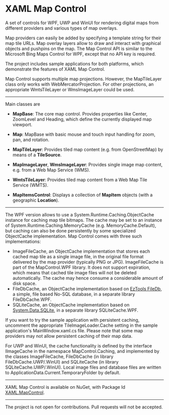 # XAML Map Control

A set of controls for WPF, UWP and WinUI for rendering digital maps from different providers and various types of map overlays.

Map providers can easily be added by specifying a template string for their map tile URLs. 
Map overlay layers allow to draw and interact with graphical objects and pushpins on the map.
The Map Control API is similar to the Microsoft Bing Maps Control for WPF, except that no API key is required.

The project includes sample applications for both platforms, which demonstrate the features of XAML Map Control.

Map Control supports multiple map projections. However, the MapTileLayer class only works with WebMercatorProjection.
For other projections, an appropriate WmtsTileLayer or WmsImageLayer could be used.

---

Main classes are

- **MapBase**: The core map control. Provides properties like Center, ZoomLevel and Heading,
which define the currently displayed map viewport.

- **Map**: MapBase with basic mouse and touch input handling for zoom, pan, and rotation.

- **MapTileLayer**: Provides tiled map content (e.g. from OpenStreetMap) by means of a **TileSource**.

- **MapImageLayer**, **WmsImageLayer**: Provides single image map content, e.g. from a Web Map Service (WMS).

- **WmtsTileLayer**: Provides tiled map content from a Web Map Tile Service (WMTS).

- **MapItemsControl**: Displays a collection of **MapItem** objects (with a geographic **Location**).

---

The WPF version allows to use a System.Runtime.Caching.ObjectCache instance for caching map tile bitmaps.
The cache may be set to an instance of System.Runtime.Caching.MemoryCache (e.g. MemoryCache.Default),
but caching can also be done persistently by some specialized ObjectCache implementation.
Map Control comes with three such implementations:
* ImageFileCache, an ObjectCache implementation that stores each cached map tile as a single image file,
in the original file format delivered by the map provider (typically PNG or JPG). ImageFileCache is part of
the MapControl.WPF library. It does not support expiration, which means that cached tile image files will
not be deleted automatically. The cache may hence consume a considerable amount of disk space.
* FileDbCache, an ObjectCache implementation based on [EzTools FileDb](https://github.com/eztools-software/FileDb),
a simple, file based No-SQL database, in a separate library FileDbCache.WPF.
* SQLiteCache, an ObjectCache implementation based on [System.Data.SQLite](https://system.data.sqlite.org/index.html/doc/trunk/www/index.wiki),
in a separate library SQLiteCache.WPF.

If you want to try the sample application with persistent caching, uncomment the appropriate TileImageLoader.Cache
setting in the sample application's MainWindow.xaml.cs file. Please note that some map providers may not allow
persistent caching of their map data.

For UWP and WinUI, the cache functionality is defined by the interface IImageCache in the namespace MapControl.Caching,
and implemented by the classes ImageFileCache, FileDbCache (in library FileDbCache.UWP/.WinUI) and SQLiteCache
(in library SQLiteCache.UWP/.WinUI).
Local image files and database files are written to ApplicationData.Current.TemporaryFolder by default.

---

XAML Map Control is available on NuGet, with Package Id [XAML.MapControl](https://www.nuget.org/packages/XAML.MapControl/).

---

The project is not open for contributions. Pull requests will not be accepted.
